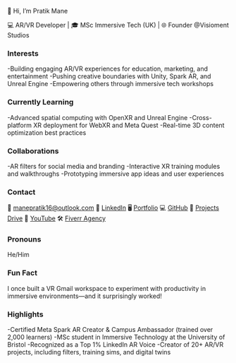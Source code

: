 👋 Hi, I’m Pratik Mane

💻 AR/VR Developer | 🎓 MSc Immersive Tech (UK) | 🌐 Founder @Visioment Studios

### Interests

-Building engaging AR/VR experiences for education, marketing, and entertainment
-Pushing creative boundaries with Unity, Spark AR, and Unreal Engine
-Empowering others through immersive tech workshops

### Currently Learning

-Advanced spatial computing with OpenXR and Unreal Engine
-Cross-platform XR deployment for WebXR and Meta Quest
-Real-time 3D content optimization best practices

### Collaborations

-AR filters for social media and branding
-Interactive XR training modules and walkthroughs
-Prototyping immersive app ideas and user experiences

### Contact

📧 [manepratik16@outlook.com](mailto:manepratik16@outlook.com)
🔗 [LinkedIn](https://www.linkedin.com/in/pratikmane002/)
🖥️ [Portfolio](https://pratik.visioment.com/)
💻 [GitHub](https://github.com/Pratik77221)
📂 [Projects Drive](https://drive.google.com/drive/folders/1czKC5Bl_HyFK5GQhp4WEysf9Sa6Jspeu?usp=drive_link)
🎥 [YouTube](https://www.youtube.com/@VisiomentStudios)
🛠️ [Fiverr Agency](https://www.fiverr.com/agencies/visiomentstudio)

### Pronouns

He/Him

### Fun Fact

I once built a VR Gmail workspace to experiment with productivity in immersive environments—and it surprisingly worked!

### Highlights

-Certified Meta Spark AR Creator & Campus Ambassador (trained over 2,000 learners)
-MSc student in Immersive Technology at the University of Bristol
-Recognized as a Top 1% LinkedIn AR Voice
-Creator of 20+ AR/VR projects, including filters, training sims, and digital twins
